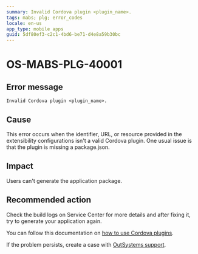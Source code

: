 ```yaml
---
summary: Invalid Cordova plugin <plugin_name>.
tags: mabs; plg; error_codes
locale: en-us
app_type: mobile apps
guid: 5df80ef3-c2c1-4bd6-be71-d4e8a59b30bc
---
```


# OS-MABS-PLG-40001

## Error message

`Invalid Cordova plugin <plugin_name>.`

## Cause

This error occurs when the identifier, URL, or resource provided in the
extensibility configurations isn't a valid Cordova plugin. One usual issue is
that the plugin is missing a package.json.

## Impact

Users can't generate the application package.

## Recommended action

Check the build logs on Service Center for more details and after fixing it,
try to generate your application again.

You can follow this documentation on [how to use Cordova
plugins](https://success.outsystems.com/Documentation/11/Extensibility_and_Integration/Mobile_Plugins/Using_Cordova_Plugins).

If the problem persists, create a case with [OutSystems
support](https://www.outsystems.com/support/portal/open-support-case?ErrorCode=OS-MABS-PLG-40001).
